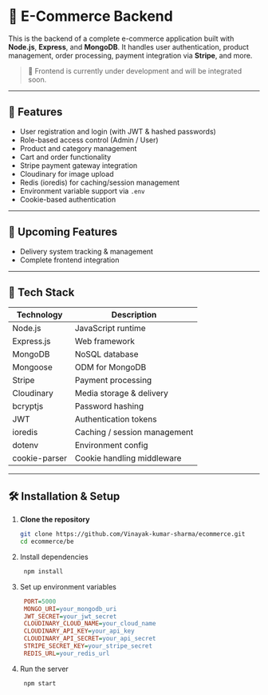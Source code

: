# 🛒 E-Commerce Backend 

This is the backend of a complete e-commerce application built with **Node.js**, **Express**, and **MongoDB**. It handles user authentication, product management, order processing, payment integration via **Stripe**, and more.

> 🔧 Frontend is currently under development and will be integrated soon.

---

## 🚀 Features

- User registration and login (with JWT & hashed passwords)
- Role-based access control (Admin / User)
- Product and category management
- Cart and order functionality
- Stripe payment gateway integration
- Cloudinary for image upload
- Redis (ioredis) for caching/session management
- Environment variable support via `.env`
- Cookie-based authentication

---

## 🔮 Upcoming Features

- Delivery system tracking & management
- Complete frontend integration

---

## 🧰 Tech Stack

| Technology     | Description                    |
|----------------|--------------------------------|
| Node.js        | JavaScript runtime             |
| Express.js     | Web framework                  |
| MongoDB        | NoSQL database                 |
| Mongoose       | ODM for MongoDB                |
| Stripe         | Payment processing             |
| Cloudinary     | Media storage & delivery       |
| bcryptjs       | Password hashing               |
| JWT            | Authentication tokens          |
| ioredis        | Caching / session management   |
| dotenv         | Environment config             |
| cookie-parser  | Cookie handling middleware     |

---

## 🛠️ Installation & Setup

1. **Clone the repository**
   ```bash
   git clone https://github.com/Vinayak-kumar-sharma/ecommerce.git
   cd ecommerce/be
2. Install dependencies
   ```bash
    npm install

3. Set up environment variables
   ```ini
    PORT=5000
    MONGO_URI=your_mongodb_uri
    JWT_SECRET=your_jwt_secret
    CLOUDINARY_CLOUD_NAME=your_cloud_name
    CLOUDINARY_API_KEY=your_api_key
    CLOUDINARY_API_SECRET=your_api_secret
    STRIPE_SECRET_KEY=your_stripe_secret
    REDIS_URL=your_redis_url

4. Run the server
   ```bash
    npm start
